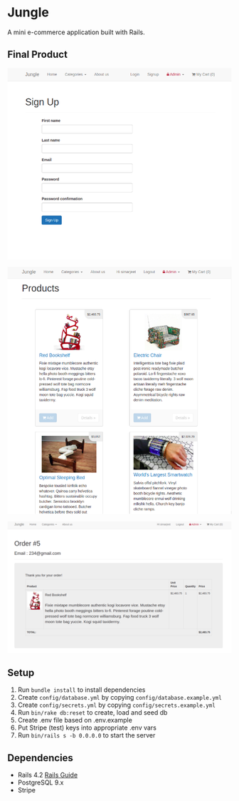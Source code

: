 # Jungle

A mini e-commerce application built with Rails.

## Final Product

![Sign up](https://raw.githubusercontent.com/simarjeet518/jungle/ffdbbc1a430f68b1b0972d8f4ba349d74eafafa5/docs/signup.png)

![Home](https://raw.githubusercontent.com/simarjeet518/jungle/ffdbbc1a430f68b1b0972d8f4ba349d74eafafa5/docs/Homepage.png)

![Order](https://raw.githubusercontent.com/simarjeet518/jungle/ffdbbc1a430f68b1b0972d8f4ba349d74eafafa5/docs/order.png)

## Setup

1. Run `bundle install` to install dependencies
2. Create `config/database.yml` by copying `config/database.example.yml`
3. Create `config/secrets.yml` by copying `config/secrets.example.yml`
4. Run `bin/rake db:reset` to create, load and seed db
5. Create .env file based on .env.example
6. Put Stripe (test) keys into appropriate .env vars
7. Run `bin/rails s -b 0.0.0.0` to start the server

## Dependencies

- Rails 4.2 [Rails Guide](http://guides.rubyonrails.org/v4.2/)
- PostgreSQL 9.x
- Stripe
